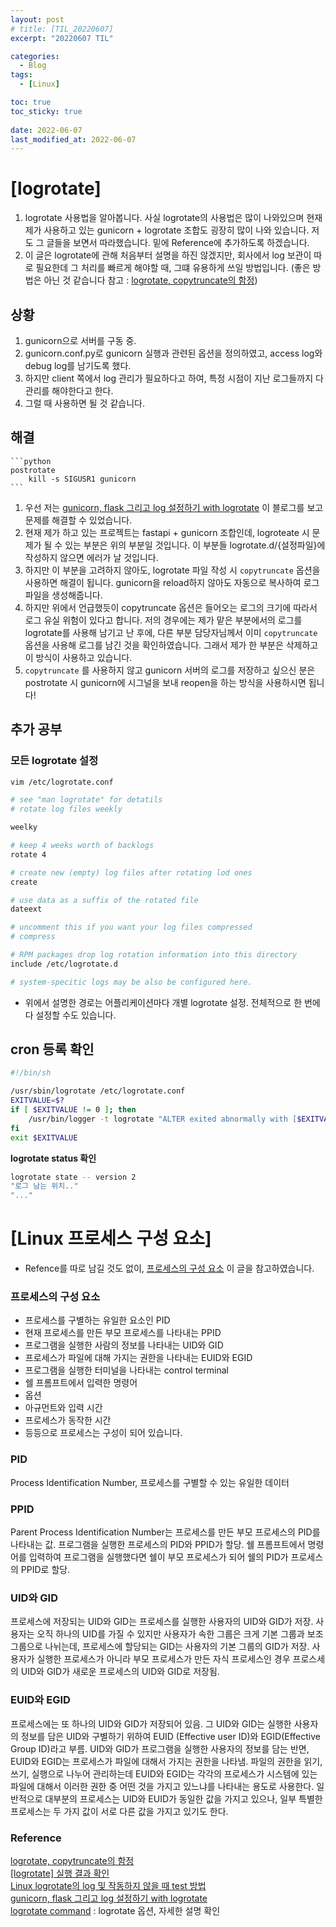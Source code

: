 ```yaml
---
layout: post
# title: [TIL_20220607]
excerpt: "20220607 TIL"

categories:
  - Blog
tags:
  - [Linux]

toc: true
toc_sticky: true
 
date: 2022-06-07
last_modified_at: 2022-06-07
---
```


# [logrotate]
1. logrotate 사용법을 알아봅니다. 사실 logrotate의 사용법은 많이 나와있으며 현재 제가 사용하고 있는 gunicorn + logrotate 조합도 굉장히 많이 나와 있습니다. 저도 그 글들을 보면서 따라했습니다. 밑에 Reference에 추가하도록 하겠습니다.
2. 이 글은 logrotate에 관해 처음부터 설명을 하진 않겠지만, 회사에서 log 보관이 따로 필요한데 그 처리를 빠르게 해야할 때, 그떄 유용하게 쓰일 방법입니다. (좋은 방법은 아닌 것 같습니다 참고 : [logrotate, copytruncate의 함정](https://brunch.co.kr/@alden/27))
## 상황
1. gunicorn으로 서버를 구동 중. 
2. gunicorn.conf.py로 gunicorn 실행과 관련된 옵션을 정의하였고, access log와 debug log를 남기도록 했다.
3. 하지만 client 쪽에서 log 관리가 필요하다고 하여, 특정 시점이 지난 로그들까지 다 관리를 해야한다고 한다.
4. 그럴 때 사용하면 될 것 같습니다.
## 해결
	```python
	postrotate
		kill -s SIGUSR1 gunicorn
	```
1. 우선 저는 [gunicorn, flask 그리고 log 설정하기 with logrotate](https://m.blog.naver.com/semtul79/221501251102) 이 블로그를 보고 문제를 해결할 수 있었습니다.
2. 현재 제가 하고 있는 프로젝트는 fastapi + gunicorn 조합인데, logroteate 시 문제가 될 수 있는 부분은
위의 부분일 것입니다. 이 부분들 logrotate.d/{설정파일}에 작성하지 않으면 에러가 날 것입니다.  
3. 하지만 이 부분을 고려하지 않아도, logrotate 파일 작성 시 `copytruncate` 옵션을 사용하면 해결이 됩니다. gunicorn을 reload하지 않아도 자동으로 복사하여 로그 파일을 생성해줍니다.
4. 하지만 위에서 언급했듯이 copytruncate 옵션은 들어오는 로그의 크기에 따라서 로그 유실 위험이 있다고 합니다. 저의 경우에는 제가 맡은 부분에서의 로그를 logrotate를 사용해 남기고 난 후에, 다른 부분 담당자님께서 이미 `copytruncate` 옵션을 사용해 로그를 남긴 것을 확인하였습니다. 그래서 제가 한 부분은 삭제하고 이 방식이 사용하고 있습니다. 
5. `copytruncate` 를 사용하지 않고 gunicorn 서버의 로그를 저장하고 싶으신 분은 postrotate 시 gunicorn에 시그널을 보내 reopen을 하는 방식을 사용하시면 됩니다!
## 추가 공부

### 모든 logrotate 설정

```bash
vim /etc/logrotate.conf

# see "man logrotate" for detatils
# rotate log files weekly

weelky

# keep 4 weeks worth of backlogs
rotate 4

# create new (empty) log files after rotating lod ones
create

# use data as a suffix of the rotated file
dateext

# uncomment this if you want your log files compressed
# compress

# RPM packages drop log rotation information into this directory
include /etc/logrotate.d

# system-specitic logs may be also be configured here.
```
- 위에서 설명한 경로는 어플리케이션마다 개별 logrotate 설정. 전체적으로 한 번에 다  설정할 수도 있습니다.

## cron 등록 확인
```bash
#!/bin/sh

/usr/sbin/logrotate /etc/logrotate.conf
EXITVALUE=$?
if [ $EXITVALUE != 0 ]; then
	/usr/bin/logger -t logrotate "ALTER exited abnormally with [$EXITVALUE]"
fi
exit $EXITVALUE
```
**logrotate status 확인**
```bash
logrotate state -- version 2
"로그 남는 위치.."
"..."
```

# [Linux 프로세스 구성 요소]
- Refence를 따로 남길 것도 없이, [프로세스의 구성 요소](https://ttend.tistory.com/688) 이 글을 참고하였습니다.
### 프로세스의 구성 요소
- 프로세스를 구별하는 유일한 요소인 PID
- 현재 프로세스를 만든 부모 프로세스를 나타내는 PPID
- 프로그램을 실행한 사람의 정보를 나타내는 UID와 GID
- 프로세스가 파일에 대해 가지는 권한을 나타내는 EUID와 EGID
- 프로그램을 실행한 터미널을 나타내는 control terminal
- 쉘 프롬프트에서 입력한 명령어
- 옵션
- 아규먼트와 입력 시간
- 프로세스가 동작한 시간
- 등등으로 프로세스는 구성이 되어 있습니다.

### PID
Process Identification Number, 프로세스를 구별할 수 있는 유일한 데이터

### PPID
Parent Process Identification Number는 프로세스를 만든 부모 프로세스의 PID를 나타내는 값. 프로그램을 실행한 프로세스의 PID와 PPID가 할당.
쉘 프롬프트에서 명령어를 입력하여 프로그램을 실행했다면 쉘이 부모 프로세스가 되어 쉘의 PID가 프로세스의 PPID로 할당.

### UID와 GID
프로세스에 저장되는 UID와 GID는 프로세스를 실행한 사용자의 UID와 GID가 저장.
사용자는 오직 하나의 UID를 가질 수 있지만 사용자가 속한 그룹은 크게 기본 그룹과 보조 그룹으로 나뉘는데, 프로세스에 할당되는 GID는 사용자의 기본 그룹의 GID가 저장.
사용자가 실행한 프로세스가 아니라 부모 프로세스가 만든 자식 프로세스인 경우 프로스세의 UID와 GID가 새로운 프로세스의 UID와 GID로 저장됨.

### EUID와 EGID
프로세스에는 또 하나의 UID와 GID가 저장되어 있음. 그 UID와 GID는 실행한 사용자의 정보를 담은 UID와 구별하기 위하여 EUID (Effective user ID)와 EGID(Effective Group ID)라고 부름.
UID와 GID가 프로그램을 실행한 사용자의 정보를 담는 반면, EUID와 EGID는 프로세스가 파일에 대해서 가지는 권한을 나타냄. 파일의 권한을 읽기, 쓰기, 실행으로 나누어 관리하는데 EUID와 EGID는 각각의 프로세스가 시스템에 있는 파일에 대해서 이러한 권한 중 어떤 것을 가지고 있느냐를 나타내는 용도로 사용한다. 일반적으로 대부분의 프로세스는 UID와 EUID가 동일한 값을 가지고 있으나, 일부 특별한 프로세스는 두 가지 값이 서로 다른 값을 가지고 있기도 한다.
### Reference
[logrotate, copytruncate의 함정](https://brunch.co.kr/@alden/27)  
[[logrotate] 실행 결과 확인](https://blog.leocat.kr/notes/2018/12/21/check-logrotate-execute-result)  
[Linux logrotate의 log 및 작동하지 않을 때 test 방법](http://jason-heo.github.io/sys/admin/2016/08/30/logrotate-test.html)  
[gunicorn, flask 그리고 log 설정하기 with logrotate](https://m.blog.naver.com/semtul79/221501251102)  
[logrotate command](https://m.blog.naver.com/PostView.naver?isHttpsRedirect=true&blogId=sory1008&logNo=221124291927) : logrotate 옵션, 자세한 설명 확인